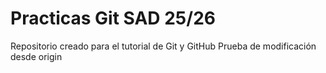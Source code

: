 # Practicas Git SAD 25/26
Repositorio creado para el tutorial de Git y GitHub
Prueba de modificación desde origin 
